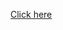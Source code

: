 <!DOCTYPE html>
<html lang="it">
<head>
    <meta charset="UTF-8">
    <meta name="viewport" content="width=device-width, initial-scale=1.0">
    <title>Boilerplate HTML</title>
</head>
<body>
    <p> <a href="https://github.com/berkeley3/berkeley3.github.io/blob/main/My_CV%20(1).pdf">Click here</a></p>
</body>
</html>

